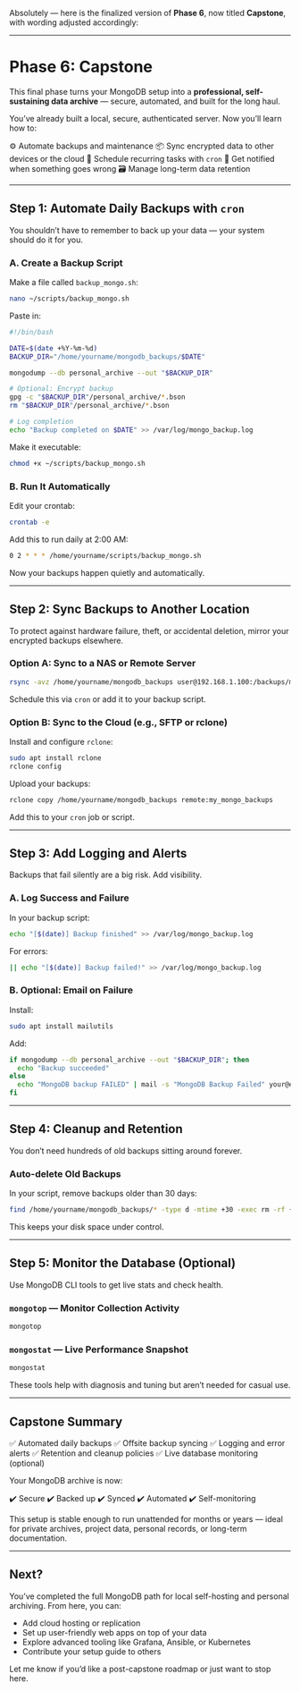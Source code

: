 Absolutely — here is the finalized version of **Phase 6**, now titled **Capstone**, with wording adjusted accordingly:

---

# Phase 6: Capstone

This final phase turns your MongoDB setup into a **professional, self-sustaining data archive** — secure, automated, and built for the long haul.

You’ve already built a local, secure, authenticated server. Now you’ll learn how to:

⚙️ Automate backups and maintenance
📦 Sync encrypted data to other devices or the cloud
📅 Schedule recurring tasks with `cron`
📡 Get notified when something goes wrong
🗃️ Manage long-term data retention

---

## Step 1: Automate Daily Backups with `cron`

You shouldn’t have to remember to back up your data — your system should do it for you.

### A. Create a Backup Script

Make a file called `backup_mongo.sh`:

```bash
nano ~/scripts/backup_mongo.sh
```

Paste in:

```bash
#!/bin/bash

DATE=$(date +%Y-%m-%d)
BACKUP_DIR="/home/yourname/mongodb_backups/$DATE"

mongodump --db personal_archive --out "$BACKUP_DIR"

# Optional: Encrypt backup
gpg -c "$BACKUP_DIR"/personal_archive/*.bson
rm "$BACKUP_DIR"/personal_archive/*.bson

# Log completion
echo "Backup completed on $DATE" >> /var/log/mongo_backup.log
```

Make it executable:

```bash
chmod +x ~/scripts/backup_mongo.sh
```

### B. Run It Automatically

Edit your crontab:

```bash
crontab -e
```

Add this to run daily at 2:00 AM:

```bash
0 2 * * * /home/yourname/scripts/backup_mongo.sh
```

Now your backups happen quietly and automatically.

---

## Step 2: Sync Backups to Another Location

To protect against hardware failure, theft, or accidental deletion, mirror your encrypted backups elsewhere.

### Option A: Sync to a NAS or Remote Server

```bash
rsync -avz /home/yourname/mongodb_backups user@192.168.1.100:/backups/mongo
```

Schedule this via `cron` or add it to your backup script.

### Option B: Sync to the Cloud (e.g., SFTP or rclone)

Install and configure `rclone`:

```bash
sudo apt install rclone
rclone config
```

Upload your backups:

```bash
rclone copy /home/yourname/mongodb_backups remote:my_mongo_backups
```

Add this to your `cron` job or script.

---

## Step 3: Add Logging and Alerts

Backups that fail silently are a big risk. Add visibility.

### A. Log Success and Failure

In your backup script:

```bash
echo "[$(date)] Backup finished" >> /var/log/mongo_backup.log
```

For errors:

```bash
|| echo "[$(date)] Backup failed!" >> /var/log/mongo_backup.log
```

### B. Optional: Email on Failure

Install:

```bash
sudo apt install mailutils
```

Add:

```bash
if mongodump --db personal_archive --out "$BACKUP_DIR"; then
  echo "Backup succeeded"
else
  echo "MongoDB backup FAILED" | mail -s "MongoDB Backup Failed" your@email.com
fi
```

---

## Step 4: Cleanup and Retention

You don’t need hundreds of old backups sitting around forever.

### Auto-delete Old Backups

In your script, remove backups older than 30 days:

```bash
find /home/yourname/mongodb_backups/* -type d -mtime +30 -exec rm -rf {} \;
```

This keeps your disk space under control.

---

## Step 5: Monitor the Database (Optional)

Use MongoDB CLI tools to get live stats and check health.

### `mongotop` — Monitor Collection Activity

```bash
mongotop
```

### `mongostat` — Live Performance Snapshot

```bash
mongostat
```

These tools help with diagnosis and tuning but aren’t needed for casual use.

---

## Capstone Summary

✅ Automated daily backups
✅ Offsite backup syncing
✅ Logging and error alerts
✅ Retention and cleanup policies
✅ Live database monitoring (optional)

Your MongoDB archive is now:

✔️ Secure
✔️ Backed up
✔️ Synced
✔️ Automated
✔️ Self-monitoring

This setup is stable enough to run unattended for months or years — ideal for private archives, project data, personal records, or long-term documentation.

---

## Next?

You’ve completed the full MongoDB path for local self-hosting and personal archiving. From here, you can:

* Add cloud hosting or replication
* Set up user-friendly web apps on top of your data
* Explore advanced tooling like Grafana, Ansible, or Kubernetes
* Contribute your setup guide to others

Let me know if you’d like a post-capstone roadmap or just want to stop here.
